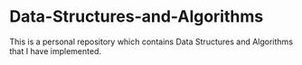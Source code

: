 # Data-Structures-and-Algorithms
This is a personal repository which contains Data Structures and Algorithms that I have implemented.
